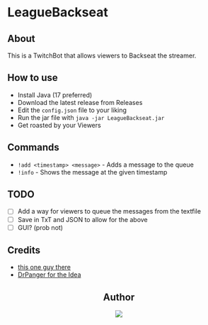 # LeagueBackseat

## About

This is a TwitchBot that allows viewers to Backseat the streamer.

## How to use

- Install Java (17 preferred)
- Download the latest release from Releases
- Edit the `config.json` file to your liking
- Run the jar file with `java -jar LeagueBackseat.jar`
- Get roasted by your Viewers

## Commands

- `!add <timestamp> <message>` - Adds a message to the queue
- `!info` - Shows the message at the given timestamp

## TODO

- [ ] Add a way for viewers to queue the messages from the textfile
- [ ] Save in TxT and JSON to allow for the above
- [ ] GUI? (prob not)

## Credits

- [this one guy there](https://www.discordapp.com/users/294910497499774976)
- [DrPanger for the Idea](https://www.twitch.tv/drpanger)

<div align="center">

## Author

  <a href="https://www.discordapp.com/users/202740603790819328" >
   <img src="https://lanyard.kyrie25.me/api/202740603790819328?waveColor=8B8BFA&waveSpotifyColor=B48EF7&gradient=7E37F9-B48EF7-E568C4&imgStyle=square"  />
  </a>
</div>